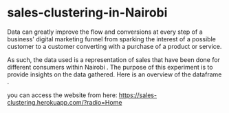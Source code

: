 # sales-clustering-in-Nairobi
Data can greatly improve the flow and conversions at every step of a business' digital marketing funnel from sparking the interest of a possible customer to a customer converting with a purchase of a product or service.

As such, the data used is a representation of sales that have been done for different consumers within Nairobi . The purpose of this experiment is to provide insights on the data gathered. Here is an overview of the dataframe .

you can access the website from here: https://sales-clustering.herokuapp.com/?radio=Home

